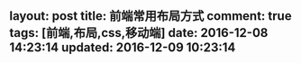 layout: post
title: 前端常用布局方式
comment: true
tags: [前端,布局,css,移动端]
date: 2016-12-08 14:23:14
updated: 2016-12-09 10:23:14
---



